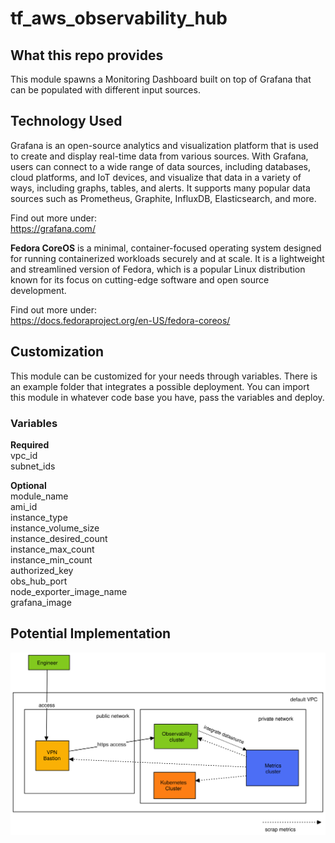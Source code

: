 # tf_aws_observability_hub

## What this repo provides 

This module spawns a Monitoring Dashboard built on top of Grafana that can be populated with different input sources. 

## Technology Used 

Grafana is an open-source analytics and visualization platform that is used to create and display real-time data from various sources.
With Grafana, users can connect to a wide range of data sources, including databases, cloud platforms, and IoT devices, and visualize that data in a variety of ways, including graphs, tables, and alerts. It supports many popular data sources such as Prometheus, Graphite, InfluxDB, Elasticsearch, and more.

Find out more under:   
https://grafana.com/

**Fedora CoreOS** is a minimal, container-focused operating system designed for running containerized workloads securely and at scale. It is a lightweight and streamlined version of Fedora, which is a popular Linux distribution known for its focus on cutting-edge software and open source development.

Find out more under:   
https://docs.fedoraproject.org/en-US/fedora-coreos/

## Customization 

This module can be customized for your needs through variables. There is an example folder that integrates a possible deployment. You can import this module in whatever code base you have, pass the variables and deploy. 

### Variables  

**Required**   
vpc_id   
subnet_ids  


**Optional**   
module_name  
ami_id  
instance_type  
instance_volume_size  
instance_desired_count  
instance_max_count  
instance_min_count  
authorized_key  
obs_hub_port  
node_exporter_image_name  
grafana_image  

## Potential Implementation 

![alt_text](https://github.com/stavrosfilippidis/architecture_diagrams/blob/main/monitoring.svg)

